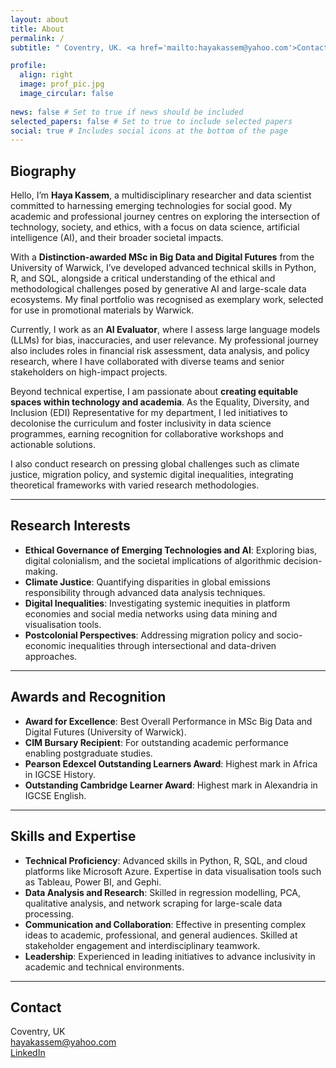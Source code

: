```yaml
---
layout: about
title: About
permalink: /
subtitle: " Coventry, UK. <a href='mailto:hayakassem@yahoo.com'>Contact Me</a>. Always exploring the intersection of data, society, and ethics."

profile:
  align: right
  image: prof_pic.jpg
  image_circular: false 
  
news: false # Set to true if news should be included
selected_papers: false # Set to true to include selected papers
social: true # Includes social icons at the bottom of the page
---
```


## Biography

Hello, I’m **Haya Kassem**, a multidisciplinary researcher and data scientist committed to harnessing emerging technologies for social good. My academic and professional journey centres on exploring the intersection of technology, society, and ethics, with a focus on data science, artificial intelligence (AI), and their broader societal impacts.

With a **Distinction-awarded MSc in Big Data and Digital Futures** from the University of Warwick, I’ve developed advanced technical skills in Python, R, and SQL, alongside a critical understanding of the ethical and methodological challenges posed by generative AI and large-scale data ecosystems. My final portfolio was recognised as exemplary work, selected for use in promotional materials by Warwick.

Currently, I work as an **AI Evaluator**, where I assess large language models (LLMs) for bias, inaccuracies, and user relevance. My professional journey also includes roles in financial risk assessment, data analysis, and policy research, where I have collaborated with diverse teams and senior stakeholders on high-impact projects.

Beyond technical expertise, I am passionate about **creating equitable spaces within technology and academia**. As the Equality, Diversity, and Inclusion (EDI) Representative for my department, I led initiatives to decolonise the curriculum and foster inclusivity in data science programmes, earning recognition for collaborative workshops and actionable solutions.

I also conduct research on pressing global challenges such as climate justice, migration policy, and systemic digital inequalities, integrating theoretical frameworks with varied research methodologies.

---

## Research Interests

- **Ethical Governance of Emerging Technologies and AI**: Exploring bias, digital colonialism, and the societal implications of algorithmic decision-making.
- **Climate Justice**: Quantifying disparities in global emissions responsibility through advanced data analysis techniques.
- **Digital Inequalities**: Investigating systemic inequities in platform economies and social media networks using data mining and visualisation tools.
- **Postcolonial Perspectives**: Addressing migration policy and socio-economic inequalities through intersectional and data-driven approaches.

---

## Awards and Recognition

- **Award for Excellence**: Best Overall Performance in MSc Big Data and Digital Futures (University of Warwick).
- **CIM Bursary Recipient**: For outstanding academic performance enabling postgraduate studies.
- **Pearson Edexcel Outstanding Learners Award**: Highest mark in Africa in IGCSE History.
- **Outstanding Cambridge Learner Award**: Highest mark in Alexandria in IGCSE English.

---

## Skills and Expertise

- **Technical Proficiency**: Advanced skills in Python, R, SQL, and cloud platforms like Microsoft Azure. Expertise in data visualisation tools such as Tableau, Power BI, and Gephi.
- **Data Analysis and Research**: Skilled in regression modelling, PCA, qualitative analysis, and network scraping for large-scale data processing.
- **Communication and Collaboration**: Effective in presenting complex ideas to academic, professional, and general audiences. Skilled at stakeholder engagement and interdisciplinary teamwork.
- **Leadership**: Experienced in leading initiatives to advance inclusivity in academic and technical environments.

---

## Contact

<p>
Coventry, UK <br>
<a href="mailto:hayakassem@yahoo.com">hayakassem@yahoo.com</a> <br>
<a href="https://www.linkedin.com/in/haya-kassem-96b791247" target="_blank">LinkedIn</a>
</p>
